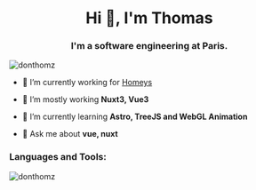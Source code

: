 <h1 align="center">Hi 👋, I'm Thomas</h1>
<h3 align="center">I'm a software engineering at Paris.</h3>

<p align="left"> <img src="https://komarev.com/ghpvc/?username=donthomz&label=Profile%20views&color=0e75b6&style=flat" alt="donthomz" /> </p>

- 🔭 I’m currently working for [Homeys](http://homeys.io/)

- 💪 I’m mostly working **Nuxt3, Vue3**

- 🌱 I’m currently learning **Astro, TreeJS and WebGL Animation**

- 💬 Ask me about **vue, nuxt**

<p align="left">
</p>

<h3 align="left">Languages and Tools:</h3>

<p><img align="center" src="https://github-readme-stats.vercel.app/api/top-langs?username=donthomz&show_icons=true&locale=en&layout=compact" alt="donthomz" /></p>
